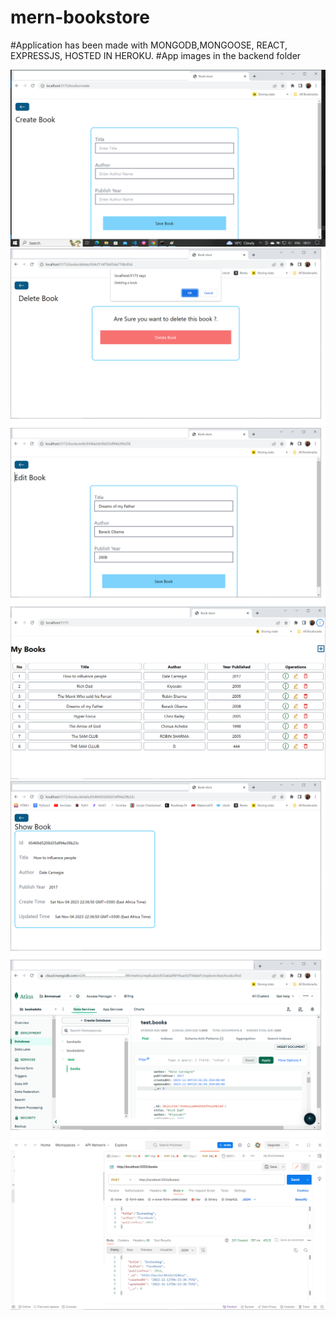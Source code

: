 # mern-bookstore
#Application has been made with MONGODB,MONGOOSE, REACT, EXPRESSJS, HOSTED IN HEROKU.
#App images in the backend folder

![create book](backend/images/create.png)
![delete book](backend/images/deletebook.png)
![edit book](backend/images/editbook.png)
![home](backend/images/home.png)
![showbook](backend/images/showbook.png)
![home](backend/images/mongodb.png)
![showbook](backend/images/postman.png)